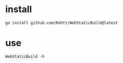 # install
```shell
go install github.com/Rehtt/WebStaticBuild@latest
```

# use
```shell
WebStaticBuild -h
```
